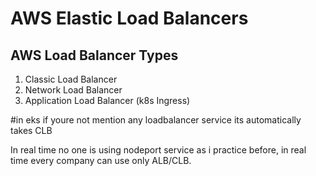 # AWS Elastic Load Balancers

## AWS Load Balancer Types
1. Classic Load Balancer
2. Network Load Balancer
3. Application Load Balancer  (k8s Ingress)

#in eks if youre not mention any loadbalancer service
its automatically takes CLB

In real time no one is using nodeport service as i practice before, in real time every company can use only ALB/CLB.